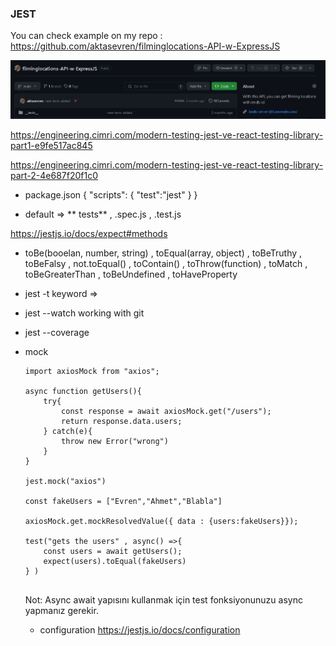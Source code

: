 ### JEST

You can check example on my repo : https://github.com/aktasevren/filminglocations-API-w-ExpressJS

![Alt text](image.png)

https://engineering.cimri.com/modern-testing-jest-ve-react-testing-library-part1-e9fe517ac845

https://engineering.cimri.com/modern-testing-jest-ve-react-testing-library-part-2-4e687f20f1c0

- package.json
  {
  "scripts":
  {
  "test":"jest"
  }
  }

- default => ** tests** , .spec.js , .test.js

https://jestjs.io/docs/expect#methods

- toBe(booelan, number, string) , toEqual(array, object) , toBeTruthy , toBeFalsy , not.toEqual() , toContain() , toThrow(function) , toMatch , toBeGreaterThan , toBeUndefined , toHaveProperty

- jest -t keyword =>
- jest --watch working with git
- jest --coverage

- mock

  ```
  import axiosMock from "axios";

  async function getUsers(){
      try{
          const response = await axiosMock.get("/users");
          return response.data.users;
      } catch(e){
          throw new Error("wrong")
      }
  }

  jest.mock("axios")

  const fakeUsers = ["Evren","Ahmet","Blabla"]

  axiosMock.get.mockResolvedValue({ data : {users:fakeUsers}});

  test("gets the users" , async() =>{
      const users = await getUsers();
      expect(users).toEqual(fakeUsers)
  } )


  ```

  Not: Async await yapısını kullanmak için test fonksiyonunuzu async yapmanız gerekir.

  - configuration
    https://jestjs.io/docs/configuration
